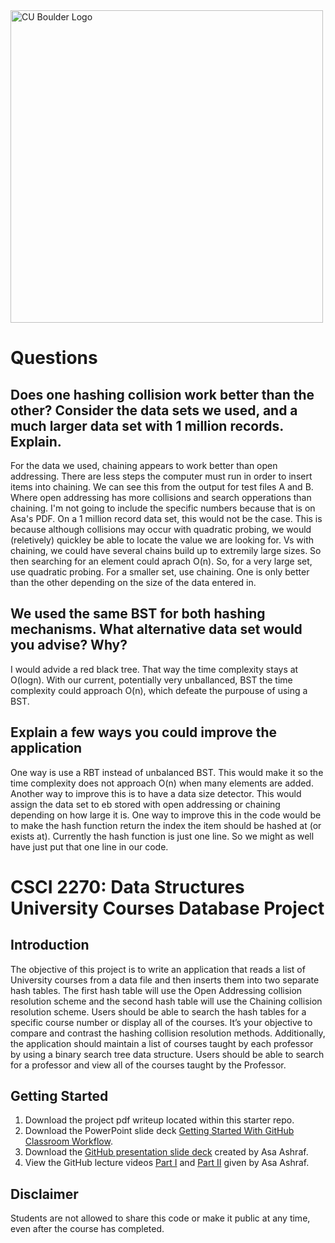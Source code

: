 <img src="https://www.colorado.edu/cs/profiles/express/themes/ucb/images/cu-boulder-logo-text-black.svg" alt="CU Boulder Logo" width="500">



# Questions

## Does one hashing collision work better than the other? Consider the data sets we used, and a much larger data set with 1 million records. Explain.
For the data we used, chaining appears to work better than open addressing. There are less steps the computer must run in order to insert items into chaining. We can see this from the output for test files A and B. Where  open addressing has more collisions and search opperations than chaining. I'm not going to include the specific numbers because that is on Asa's PDF. On a 1 million record data set, this would not be the case. This is because although collisions may occur with quadratic probing, we would (reletively) quickley be able to locate the value we are looking for. Vs with chaining, we could have several chains build up to extremily large sizes. So then searching for an element could aprach O(n).
So, for a very large set, use quadratic probing. For a smaller set, use chaining. One is only better than the other depending on the size of the data entered in.

## We used the same BST for both hashing mechanisms. What alternative data set would you advise? Why?
I would advide a red black tree. That way the time complexity stays at O(logn). With our current, potentially very unballanced, BST the time complexity could approach O(n), which defeate the purpouse of using a BST.

## Explain a few ways you could improve the application
One way is use a RBT instead of unbalanced BST. This would make it so the time complexity does not approach O(n) when many elements are added. Another way to improve this is to have a data size detector. This would assign the data set to eb stored with open addressing or chaining depending on how large it is. One way to improve this in the code would be to make the hash function return the index the item should be hashed at (or exists at). Currently the hash function is just one line. So we might as well have just put that one line in our code.








# CSCI 2270: Data Structures <br/> University Courses Database Project

## Introduction
The objective of this project is to write an application that reads a list of University courses from a data file and then inserts them into two separate hash tables. The first hash table will use the Open Addressing collision resolution scheme and the second hash table will use the Chaining collision resolution scheme. Users should be able to search the hash tables for a specific course number or display all of the courses. It’s your objective to compare and contrast the hashing collision resolution methods. Additionally, the application should maintain a list of courses taught by each professor by using a binary search tree data structure. Users should be able to search for a professor and view all of the courses taught by the Professor.

## Getting Started
1. Download the project pdf writeup located within this starter repo.<br/>
2. Download the PowerPoint slide deck [Getting Started With GitHub Classroom Workflow](https://docs.google.com/presentation/d/1B0yZb6twQ_NVL8PripCL7AkeIKSrR8_M/edit?usp=sharing&ouid=115561230768383364768&rtpof=true&sd=true).<br/>
3. Download the [GitHub presentation slide deck](https://drive.google.com/file/d/12mMxMGRrpnkSuz08FUlvkhC-9WJ4JHns/view?usp=sharing) created by Asa Ashraf.<br/>
4. View the GitHub lecture videos [Part I](https://drive.google.com/file/d/1P4iqEbt9Nx68-Nq0FxxpdBZCrbkx5cN3/view?usp=sharing) and [Part II](https://drive.google.com/file/d/1EFYq_qJsV3QNcx_W86nz2KFpQUhSn9jF/view?usp=sharing) given by Asa Ashraf.

## Disclaimer
Students are not allowed to share this code or make it public at any time, even after the course has completed.
